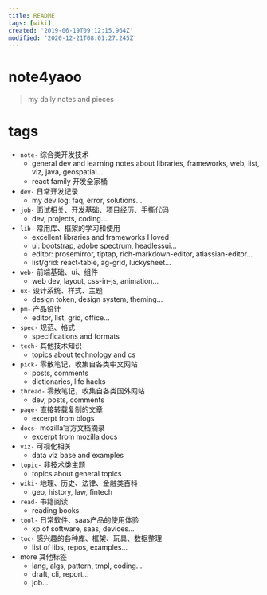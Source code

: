 ```yaml
---
title: README
tags: [wiki]
created: '2019-06-19T09:12:15.964Z'
modified: '2020-12-21T08:01:27.245Z'
---
```


# note4yaoo

> my daily notes and pieces

# tags
- `note-` 综合类开发技术
  - general dev and learning notes about libraries, frameworks, web, list, viz, java, geospatial...
  - react family 开发全家桶
- `dev-` 日常开发记录
  - my dev log: faq, error, solutions...
- `job-` 面试相关、开发基础、项目经历、手撕代码
  - dev, projects, coding...
- `lib-` 常用库、框架的学习和使用
  - excellent libraries and frameworks I loved
  - ui: bootstrap, adobe spectrum, headlessui...
  - editor: prosemirror, tiptap, rich-markdown-editor, atlassian-editor...
  - list/grid: react-table, ag-grid, luckysheet...
- `web-` 前端基础、ui、组件
  - web dev, layout, css-in-js, animation...
- `ux-` 设计系统、样式、主题
  - design token, design system, theming...
- `pm-` 产品设计
  - editor, list, grid, office...
- `spec-` 规范、格式
  - specifications and formats
- `tech-` 其他技术知识
  - topics about technology and cs
- `pick-` 零散笔记，收集自各类中文网站
  - posts, comments
  - dictionaries, life hacks
- `thread-` 零散笔记，收集自各类国外网站
  - dev, posts, comments
- `page-` 直接转载复制的文章
  -  excerpt from blogs
- `docs-` mozilla官方文档摘录
  -  excerpt from mozilla docs
- `viz-` 可视化相关
  - data viz base and examples
- `topic-` 非技术类主题
  - topics about general topics
- `wiki-` 地理、历史、法律、金融类百科
  - geo, history, law, fintech
- `read-` 书籍阅读
  - reading books
- `tool-` 日常软件、saas产品的使用体验
  - xp of software, saas, devices...
- `toc-` 感兴趣的各种库、框架、玩具、数据整理
  - list of libs, repos, examples...
- more 其他标签
  - lang, algs, pattern, tmpl, coding...
  - draft, cli, report...
  - job...
